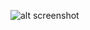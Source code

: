 ![alt screenshot](https://raw.githubusercontent.com/abderraouf-safsaf/live_chat/master/screen_shot/live_chat.PNG)
